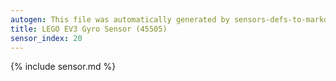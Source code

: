 ```yaml
---
autogen: This file was automatically generated by sensors-defs-to-markdown.py
title: LEGO EV3 Gyro Sensor (45505)
sensor_index: 20
---
```


{% include sensor.md %}
